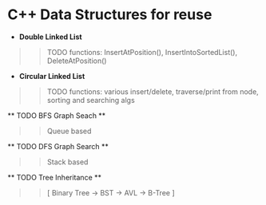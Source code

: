 # C++ Data Structures for reuse

- **Double Linked List** 
>> TODO functions: InsertAtPosition(), InsertIntoSortedList(), DeleteAtPosition()

- **Circular Linked List** 
>> TODO functions: various insert/delete, traverse/print from node, sorting and searching algs

** TODO BFS Graph Seach **
>> Queue based

** TODO DFS Graph Search **
>> Stack based

** TODO Tree Inheritance **
>> [ Binary Tree -> BST -> AVL -> B-Tree ]
